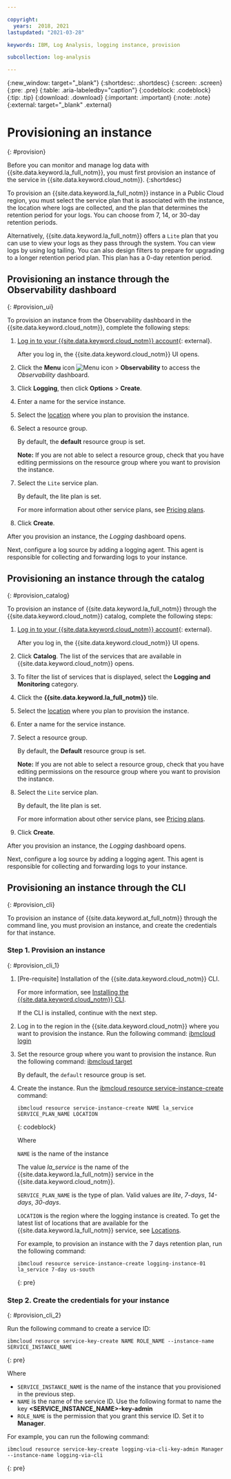 ```yaml
---

copyright:
  years:  2018, 2021
lastupdated: "2021-03-28"

keywords: IBM, Log Analysis, logging instance, provision

subcollection: log-analysis

---
```


{:new_window: target="_blank"}
{:shortdesc: .shortdesc}
{:screen: .screen}
{:pre: .pre}
{:table: .aria-labeledby="caption"}
{:codeblock: .codeblock}
{:tip: .tip}
{:download: .download}
{:important: .important}
{:note: .note}
{:external: target="_blank" .external}

# Provisioning an instance
{: #provision}

Before you can monitor and manage log data with {{site.data.keyword.la_full_notm}}, you must first provision an instance of the service in {{site.data.keyword.cloud_notm}}.
{:shortdesc}

To provision an {{site.data.keyword.la_full_notm}} instance in a Public Cloud region, you must select the service plan that is associated with the instance, the location where  logs are collected, and the plan that determines the retention period for your logs. You can choose from 7, 14, or 30-day retention periods.

Alternatively, {{site.data.keyword.la_full_notm}} offers a `Lite` plan that you can use to view your logs as they pass through the system. You can view logs by using log tailing. You can also design filters to prepare for upgrading to a longer retention period plan. This plan has a 0-day retention period.


## Provisioning an instance through the Observability dashboard
{: #provision_ui}

To provision an instance from the Observability dashboard in the {{site.data.keyword.cloud_notm}}, complete the following steps:

1. [Log in to your {{site.data.keyword.cloud_notm}} account](https://cloud.ibm.com/login){: external}.

	After you log in, the {{site.data.keyword.cloud_notm}} UI opens.

2. Click the **Menu** icon ![Menu icon](../icons/icon_hamburger.svg) &gt; **Observability** to access the *Observability* dashboard.

3. Click **Logging**, then click **Options** > **Create**. 

4. Enter a name for the service instance.

5. Select the [location](/docs/log-analysis?topic=log-analysis-regions) where you plan to provision the instance. 

6. Select a resource group. 

    By default, the **default** resource group is set.

    **Note:** If you are not able to select a resource group, check that you have editing permissions on the resource group where you want to provision the instance.

7. Select the `Lite` service plan. 

    By default, the lite plan is set.

    For more information about other service plans, see [Pricing plans](/docs/log-analysis?topic=log-analysis-service_plans).

8. Click **Create**.

After you provision an instance, the *Logging* dashboard opens. 

Next, configure a log source by adding a logging agent. This agent is responsible for collecting and forwarding logs to your instance. 



## Provisioning an instance through the catalog
{: #provision_catalog}

To provision an instance of {{site.data.keyword.la_full_notm}} through the {{site.data.keyword.cloud_notm}} catalog, complete the following steps:

1. [Log in to your {{site.data.keyword.cloud_notm}} account](https://cloud.ibm.com/login){: external}.

	After you log in, the {{site.data.keyword.cloud_notm}} UI opens.

2. Click **Catalog**. The list of the services that are available in {{site.data.keyword.cloud_notm}} opens.

3. To filter the list of services that is displayed, select the **Logging and Monitoring** category.

4. Click the **{{site.data.keyword.la_full_notm}}** tile. 

5. Select the [location](/docs/log-analysis?topic=log-analysis-regions) where you plan to provision the instance. 

6. Enter a name for the service instance.

7. Select a resource group. 

    By default, the **Default** resource group is set.

    **Note:** If you are not able to select a resource group, check that you have editing permissions on the resource group where you want to provision the instance.

8. Select the `Lite` service plan. 

    By default, the lite plan is set.

    For more information about other service plans, see [Pricing plans](/docs/log-analysis?topic=log-analysis-service_plans).

9. Click **Create**.

After you provision an instance, the *Logging* dashboard opens. 

Next, configure a log source by adding a logging agent. This agent is responsible for collecting and forwarding logs to your instance. 



## Provisioning an instance through the CLI
{: #provision_cli}

To provision an instance of {{site.data.keyword.at_full_notm}} through the command line, you must provision an instance, and create the credentials for that instance.

### Step 1. Provision an instance
{: #provision_cli_1}

1. [Pre-requisite] Installation of the {{site.data.keyword.cloud_notm}} CLI.

   For more information, see [Installing the {{site.data.keyword.cloud_notm}} CLI](/docs/cli?topic=cli-install-ibmcloud-cli).

   If the CLI is installed, continue with the next step.

2. Log in to the region in the {{site.data.keyword.cloud_notm}} where you want to provision the instance. Run the following command: [ibmcloud login](/docs/cli?topic=cli-ibmcloud_cli#ibmcloud_login)

3. Set the resource group where you want to provision the instance. Run the following command: [ibmcloud target](/docs/cli?topic=cli-ibmcloud_cli#ibmcloud_target)

    By default, the `default` resource group is set.

4. Create the instance. Run the [ibmcloud resource service-instance-create](/docs/cli?topic=cli-ibmcloud_commands_resource#ibmcloud_resource_service_instance_create) command:

    ```
    ibmcloud resource service-instance-create NAME la_service SERVICE_PLAN_NAME LOCATION
    ```
    {: codeblock}

    Where

    `NAME` is the name of the instance

    The value *la_service* is the name of the {{site.data.keyword.la_full_notm}} service in the {{site.data.keyword.cloud_notm}}.

    `SERVICE_PLAN_NAME` is the type of plan. Valid values are *lite*, *7-days*, *14-days*, *30-days*.
    
    `LOCATION` is the region where the logging instance is created. To get the latest list of locations that are available for the {{site.data.keyword.la_full_notm}} service, see [Locations](/docs/log-analysis?topic=log-analysis-regions).

    For example, to provision an instance with the 7 days retention plan, run the following command:

    ```
    ibmcloud resource service-instance-create logging-instance-01 la_service 7-day us-south
    ```
    {: pre}


### Step 2. Create the credentials for your instance
{: #provision_cli_2}

Run the following command to create a service ID:

```
ibmcloud resource service-key-create NAME ROLE_NAME --instance-name SERVICE_INSTANCE_NAME
```
{: pre}

Where 

* `SERVICE_INSTANCE_NAME` is the name of the instance that you provisioned in the previous step.
* `NAME` is the name of the service ID. Use the following format to name the key **<SERVICE_INSTANCE_NAME>-key-admin**
* `ROLE_NAME` is the permission that you grant this service ID. Set it to **Manager**.

 
For example, you can run the following command:

```
ibmcloud resource service-key-create logging-via-cli-key-admin Manager --instance-name logging-via-cli
```
{: pre}



